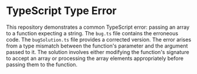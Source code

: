 # TypeScript Type Error
This repository demonstrates a common TypeScript error: passing an array to a function expecting a string.
The `bug.ts` file contains the erroneous code. The `bugSolution.ts` file provides a corrected version.
The error arises from a type mismatch between the function's parameter and the argument passed to it. The solution involves either modifying the function's signature to accept an array or processing the array elements appropriately before passing them to the function.